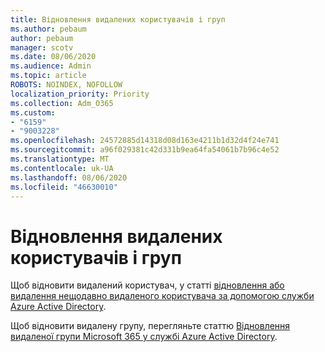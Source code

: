 ```yaml
---
title: Відновлення видалених користувачів і груп
ms.author: pebaum
author: pebaum
manager: scotv
ms.date: 08/06/2020
ms.audience: Admin
ms.topic: article
ROBOTS: NOINDEX, NOFOLLOW
localization_priority: Priority
ms.collection: Adm_O365
ms.custom:
- "6159"
- "9003228"
ms.openlocfilehash: 24572885d14318d08d163e4211b1d32d4f24e741
ms.sourcegitcommit: a96f029381c42d331b9ea64fa54061b7b96c4e52
ms.translationtype: MT
ms.contentlocale: uk-UA
ms.lasthandoff: 08/06/2020
ms.locfileid: "46630010"
---
```

# <a name="restore-deleted-users-and-groups"></a>Відновлення видалених користувачів і груп

Щоб відновити видалений користувач, у статті [відновлення або видалення нещодавно видаленого користувача за допомогою служби Azure Active Directory](https://docs.microsoft.com/azure/active-directory/fundamentals/active-directory-users-restore?context=azure/active-directory/users-groups-roles/context/ugr-context).

Щоб відновити видалену групу, перегляньте статтю [Відновлення видаленої групи Microsoft 365 у службі Azure Active Directory](https://docs.microsoft.com/azure/active-directory/users-groups-roles/groups-restore-deleted).